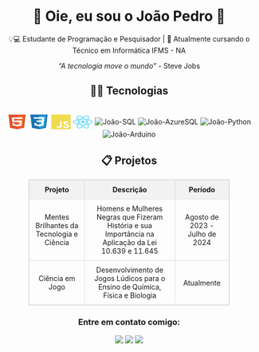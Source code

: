 <h1 align="center">👋 Oie, eu sou o João Pedro 💙</h1>

<p align="center">
  💡💻 Estudante de Programação  e Pesquisador  | 📍 Atualmente cursando o Técnico em Informática IFMS - NA
</p>

<p class="ti-frase" align="center">
  <em>“A tecnologia move o mundo”</em> - Steve Jobs
</p>
<h2 align="center">👩‍💻 Tecnologias</h2>

<div align="center" style="display: inline_block"><br/>
  <img align="center" alt="João-HTML" height="30" width="40" src="https://raw.githubusercontent.com/devicons/devicon/master/icons/html5/html5-original.svg">
  <img align="center" alt="João-CSS" height="30" width="40" src="https://raw.githubusercontent.com/devicons/devicon/master/icons/css3/css3-original.svg">
  <img align="center" alt="João-JS" height="30" width="40" src="https://raw.githubusercontent.com/devicons/devicon/master/icons/javascript/javascript-plain.svg">
  <img align="center" alt="João-React" height="30" width="40" src="https://raw.githubusercontent.com/devicons/devicon/master/icons/react/react-original.svg">
  <img align="center" alt="João-SQL" height="30" width="40" src="https://cdn.jsdelivr.net/gh/devicons/devicon/icons/postgresql/postgresql-original.svg"/>
  <img align="center" alt="João-AzureSQL" height="30" width="40" src="https://cdn.jsdelivr.net/gh/devicons/devicon@latest/icons/azuresqldatabase/azuresqldatabase-original.svg"/>
  <img align="center" alt="João-Python" height="30" width="40" src="https://cdn.jsdelivr.net/gh/devicons/devicon/icons/python/python-original.svg"/>
  <img align="center" alt="João-Arduino" height="30" width="40" src="https://cdn.jsdelivr.net/gh/devicons/devicon/icons/arduino/arduino-original.svg"/>
</div>
<h2 align="center">📋 Projetos</h2>

<div align="center">
  <table style="width:80%; text-align: center; margin: auto; border-collapse: collapse; border: 1px solid #ddd;">
    <thead>
      <tr style="background-color: #f2f2f2;">
        <th style="padding: 10px; border: 1px solid #ddd;">Projeto</th>
        <th style="padding: 10px; border: 1px solid #ddd;">Descrição</th>
        <th style="padding: 10px; border: 1px solid #ddd;">Período</th>
      </tr>
    </thead>
    <tbody>
      <tr>
        <td style="padding: 10px; border: 1px solid #ddd;">Mentes Brilhantes da Tecnologia e Ciência</td>
        <td style="padding: 10px; border: 1px solid #ddd;">Homens e Mulheres Negras que Fizeram História e sua Importância na Aplicação da Lei 10.639 e 11.645</td>
        <td style="padding: 10px; border: 1px solid #ddd;">Agosto de 2023 - Julho de 2024</td>
      </tr>
      <tr>
        <td style="padding: 10px; border: 1px solid #ddd;">Ciência em Jogo</td>
        <td style="padding: 10px; border: 1px solid #ddd;">Desenvolvimento de Jogos Lúdicos para o Ensino de Química, Física e Biologia</td>
        <td style="padding: 10px; border: 1px solid #ddd;">Atualmente</td>
      </tr>
    </tbody>
  </table>
</div>

  <h3  align="center"">Entre em contato comigo:</h3>

<div align="center">
  <a href="https://www.instagram.com/srx_joao/" target="_blank"><img src="https://img.shields.io/badge/-Instagram-%23E4405F?style=for-the-badge&logo=instagram&logoColor=white" target="_blank"></a>
  <a href="mailto:srxjoao1@gmail.com"><img src="https://img.shields.io/badge/-Gmail-%23333?style=for-the-badge&logo=gmail&logoColor=white" target="_blank"></a>
  <a href="https://www.linkedin.com/in/srxjoao1/" target="_blank"><img src="https://img.shields.io/badge/-LinkedIn-%230077B5?style=for-the-badge&logo=linkedin&logoColor=white" target="_blank"></a>
</div>
